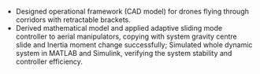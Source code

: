 - Designed operational framework (CAD model) for drones flying through corridors with retractable brackets. 
- Derived mathematical model and applied adaptive sliding mode controller to aerial manipulators, copying with system gravity centre slide and Inertia moment change successfully; Simulated whole dynamic system in MATLAB and Simulink, verifying the system stability and controller efficiency.